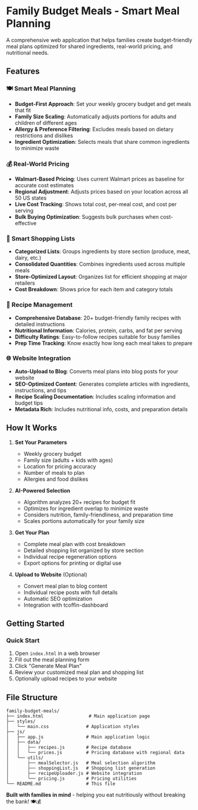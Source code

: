 # Family Budget Meals - Smart Meal Planning

A comprehensive web application that helps families create budget-friendly meal plans optimized for shared ingredients, real-world pricing, and nutritional needs.

## Features

### 🍽️ Smart Meal Planning
- **Budget-First Approach**: Set your weekly grocery budget and get meals that fit
- **Family Size Scaling**: Automatically adjusts portions for adults and children of different ages
- **Allergy & Preference Filtering**: Excludes meals based on dietary restrictions and dislikes
- **Ingredient Optimization**: Selects meals that share common ingredients to minimize waste

### 💰 Real-World Pricing
- **Walmart-Based Pricing**: Uses current Walmart prices as baseline for accurate cost estimates
- **Regional Adjustment**: Adjusts prices based on your location across all 50 US states
- **Live Cost Tracking**: Shows total cost, per-meal cost, and cost per serving
- **Bulk Buying Optimization**: Suggests bulk purchases when cost-effective

### 🛒 Smart Shopping Lists
- **Categorized Lists**: Groups ingredients by store section (produce, meat, dairy, etc.)
- **Consolidated Quantities**: Combines ingredients used across multiple meals
- **Store-Optimized Layout**: Organizes list for efficient shopping at major retailers
- **Cost Breakdown**: Shows price for each item and category totals

### 📝 Recipe Management
- **Comprehensive Database**: 20+ budget-friendly family recipes with detailed instructions
- **Nutritional Information**: Calories, protein, carbs, and fat per serving
- **Difficulty Ratings**: Easy-to-follow recipes suitable for busy families
- **Prep Time Tracking**: Know exactly how long each meal takes to prepare

### 🌐 Website Integration
- **Auto-Upload to Blog**: Converts meal plans into blog posts for your website
- **SEO-Optimized Content**: Generates complete articles with ingredients, instructions, and tips
- **Recipe Scaling Documentation**: Includes scaling information and budget tips
- **Metadata Rich**: Includes nutritional info, costs, and preparation details

## How It Works

1. **Set Your Parameters**
   - Weekly grocery budget
   - Family size (adults + kids with ages)
   - Location for pricing accuracy
   - Number of meals to plan
   - Allergies and food dislikes

2. **AI-Powered Selection**
   - Algorithm analyzes 20+ recipes for budget fit
   - Optimizes for ingredient overlap to minimize waste
   - Considers nutrition, family-friendliness, and preparation time
   - Scales portions automatically for your family size

3. **Get Your Plan**
   - Complete meal plan with cost breakdown
   - Detailed shopping list organized by store section
   - Individual recipe regeneration options
   - Export options for printing or digital use

4. **Upload to Website** (Optional)
   - Convert meal plan to blog content
   - Individual recipe posts with full details
   - Automatic SEO optimization
   - Integration with tcoffin-dashboard

## Getting Started

### Quick Start
1. Open `index.html` in a web browser
2. Fill out the meal planning form
3. Click "Generate Meal Plan"
4. Review your customized meal plan and shopping list
5. Optionally upload recipes to your website

## File Structure

```
family-budget-meals/
├── index.html                 # Main application page
├── styles/
│   └── main.css              # Application styles
├── js/
│   ├── app.js                # Main application logic
│   ├── data/
│   │   ├── recipes.js        # Recipe database
│   │   └── prices.js         # Pricing database with regional data  
│   └── utils/
│       ├── mealSelector.js   # Meal selection algorithm
│       ├── shoppingList.js   # Shopping list generation
│       ├── recipeUploader.js # Website integration
│       └── pricing.js        # Pricing utilities
└── README.md                 # This file
```

**Built with families in mind** - helping you eat nutritiously without breaking the bank! 🍽️💰
